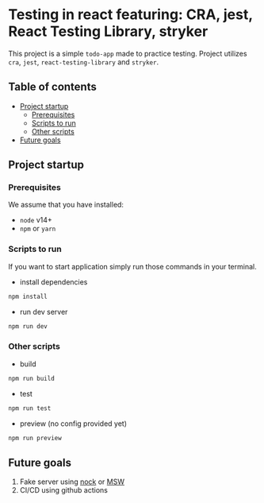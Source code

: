 # Testing in react featuring: CRA, jest, React Testing Library, stryker

This project is a simple `todo-app` made to practice testing. Project utilizes `cra`, `jest`, `react-testing-library`  and `stryker`.

## Table of contents
- [Project startup](#project-startup)
    - [Prerequisites](#prerequisites)
    - [Scripts to run](#scripts-to-run)
    - [Other scripts](#other-scripts)
- [Future goals](#future-goals)

## Project startup

### Prerequisites
We assume that you have installed:

- `node` v14+
- `npm` or `yarn`

### Scripts to run
If you want to start application simply run those commands in your terminal.

- install dependencies
```zsh
npm install
```

- run dev server
```zsh
npm run dev
```

### Other scripts

- build
```zsh
npm run build
```

- test
```zsh
npm run test
```

- preview (no config provided yet)
```zsh
npm run preview
```

## Future goals
1. Fake server using [nock](https://github.com/nock/nock#readme) or [MSW](https://mswjs.io/)
2. CI/CD using github actions